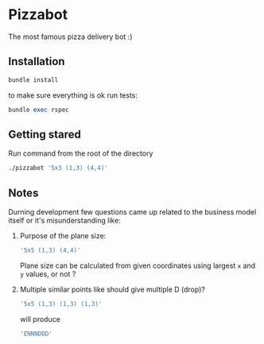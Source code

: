 
# Pizzabot
The most famous pizza delivery bot :)

## Installation

```ruby
bundle install
```

to make sure everything is ok run tests:

```ruby
bundle exec rspec
```

## Getting stared

Run command from the root of the directory

```bash
./pizzabot '5x3 (1,3) (4,4)'
```
## Notes

Durning development few questions came up related to the business model itself or
it's misunderstanding like:

1. Purpose of the plane size:
    ```ruby
    '5x5 (1,3) (4,4)'
    ```
    Plane size can be calculated from given coordinates using largest `x` and `y` values, or not ?

2. Multiple similar points like should give multiple D (drop)?
    ```ruby
    '5x5 (1,3) (1,3) (1,3)'
    ```
    will produce

    ```ruby
    'ENNNDDD'
    ```

